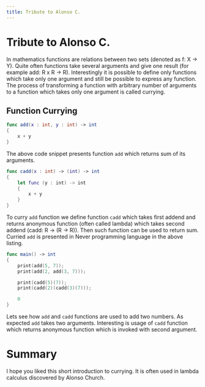 ```yaml
---
title: Tribute to Alonso C.
---
```


# Tribute to Alonso C.

In mathematics functions are relations between two sets (denoted as f: X -> Y).
Quite often functions take several arguments and give one result (for example
add: R x R -> R). Interestingly it is possible to define only functions
which take only one argument and still be possible to express any function.
The process of transforming a function with arbitrary number of arguments
to a function which takes only one argument is called currying.

## Function Currying

```swift
func add(x : int, y : int) -> int
{
    x + y
}
```

The above code snippet presents function ```add``` which returns sum of its
arguments.

```swift
func cadd(x : int) -> (int) -> int
{
    let func (y : int) -> int
    {
        x + y
    }
}
```

To curry ```add``` function we define function ```cadd``` which takes first 
addend and returns anonymous function (often called lambda) which takes second
addend (cadd: R -> (R -> R)). Then such function can be used to return sum.
Curried ```add``` is presented in Never programming language in the above listing.

```swift
func main() -> int
{
    print(add(5, 7));
    print(add(2, add(3, 7)));

    print(cadd(5)(7));
    print(cadd(2)(cadd(3)(7)));

    0
}
```

Lets see how ```add``` and ```cadd``` functions are used to add two numbers.
As expected ```add``` takes two arguments. Interesting is usage of ```cadd```
function which returns anonymous function which is invoked with second argument.

# Summary

I hope you liked this short introduction to currying. It is often used
in lambda calculus discovered by Alonso Church.



